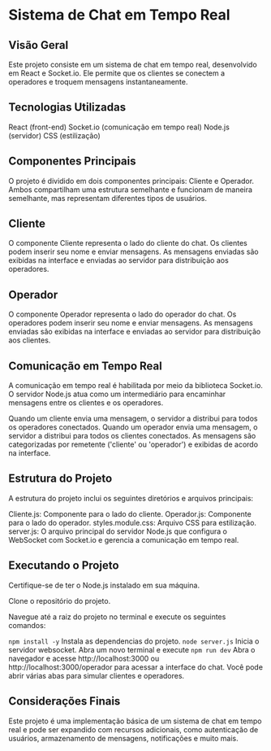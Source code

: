 # Sistema de Chat em Tempo Real

## Visão Geral
Este projeto consiste em um sistema de chat em tempo real, desenvolvido em React e Socket.io. Ele permite que os clientes se conectem a operadores e troquem mensagens instantaneamente.

## Tecnologias Utilizadas
React (front-end)
Socket.io (comunicação em tempo real)
Node.js (servidor)
CSS (estilização)

## Componentes Principais
O projeto é dividido em dois componentes principais: Cliente e Operador. Ambos compartilham uma estrutura semelhante e funcionam de maneira semelhante, mas representam diferentes tipos de usuários.

## Cliente
O componente Cliente representa o lado do cliente do chat.
Os clientes podem inserir seu nome e enviar mensagens.
As mensagens enviadas são exibidas na interface e enviadas ao servidor para distribuição aos operadores.

## Operador
O componente Operador representa o lado do operador do chat.
Os operadores podem inserir seu nome e enviar mensagens.
As mensagens enviadas são exibidas na interface e enviadas ao servidor para distribuição aos clientes.

## Comunicação em Tempo Real
A comunicação em tempo real é habilitada por meio da biblioteca Socket.io. O servidor Node.js atua como um intermediário para encaminhar mensagens entre os clientes e os operadores.

Quando um cliente envia uma mensagem, o servidor a distribui para todos os operadores conectados.
Quando um operador envia uma mensagem, o servidor a distribui para todos os clientes conectados.
As mensagens são categorizadas por remetente ('cliente' ou 'operador') e exibidas de acordo na interface.

## Estrutura do Projeto
A estrutura do projeto inclui os seguintes diretórios e arquivos principais:

Cliente.js: Componente para o lado do cliente.
Operador.js: Componente para o lado do operador.
styles.module.css: Arquivo CSS para estilização.
server.js: O arquivo principal do servidor Node.js que configura o WebSocket com Socket.io e gerencia a comunicação em tempo real.

## Executando o Projeto
Certifique-se de ter o Node.js instalado em sua máquina.

Clone o repositório do projeto.

Navegue até a raiz do projeto no terminal e execute os seguintes comandos:

`npm install -y` Instala as dependencias do projeto.
`node server.js` Inicia o servidor websocket.
Abra um novo terminal e execute `npm run dev`
Abra o navegador e acesse http://localhost:3000 ou http://localhost:3000/operador para acessar a interface do chat. Você pode abrir várias abas para simular clientes e operadores.

## Considerações Finais
Este projeto é uma implementação básica de um sistema de chat em tempo real e pode ser expandido com recursos adicionais, como autenticação de usuários, armazenamento de mensagens, notificações e muito mais.
